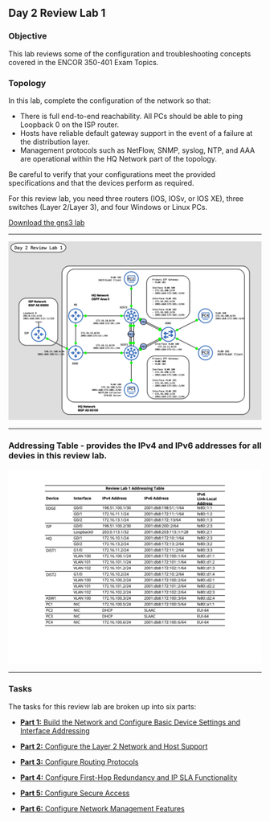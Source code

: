 ## Day 2 Review Lab 1

### Objective
This lab reviews some of the configuration and troubleshooting concepts covered in the ENCOR 350-401 Exam Topics.  

### Topology
In this lab, complete the configuration of the network so that:  
+ There is full end-to-end reachability.  All PCs should be able to ping Loopback 0 on the ISP router.
+ Hosts have reliable default gateway support in the event of a failure at the distribution layer.
+ Management protocols such as NetFlow, SNMP, syslog, NTP, and AAA are operational within the HQ Network part of the topology.

Be careful to verify that your configurations meet the provided specifications and that the devices perform as required.   

For this review lab, you need three routers (IOS, IOSv, or IOS XE), three switches (Layer 2/Layer 3), and four Windows or Linux PCs.

[Download the gns3 lab](labs/_ciscopress/lab1/d2lab1.gns3project.zip)

---
![Lab topology](https://github.com/tech-zero/assets/blob/main/images/gns3-img2.png)

---

### Addressing Table - provides the IPv4 and IPv6 addresses for all devies in this review lab.
![Lab topology](https://github.com/tech-zero/assets/blob/main/images/d2addresstable1.png)

---

### Tasks
The tasks for this review lab are broken up into six parts:
+ [**Part 1:** Build the Network and Configure Basic Device Settings and Interface Addressing](https://github.com/tech-zero/assets/blob/main/d2lab1/part1/README.md)

+ [**Part 2:** Configure the Layer 2 Network and Host Support](https://github.com/tech-zero/assets/blob/main/d2lab1/part2/README.md)

+ [**Part 3:** Configure Routing Protocols](https://github.com/tech-zero/assets/blob/main/d2lab1/part3/README.md)

+ [**Part 4:** Configure First-Hop Redundancy and IP SLA Functionality](https://github.com/tech-zero/assets/blob/main/d2lab1/part4/README.md)

+ [**Part 5:** Configure Secure Access](https://github.com/tech-zero/assets/blob/main/d2lab1/part5/README.md)

+ [**Part 6:** Configure Network Management Features](https://github.com/tech-zero/assets/blob/main/d2lab1/part6/README.md)
